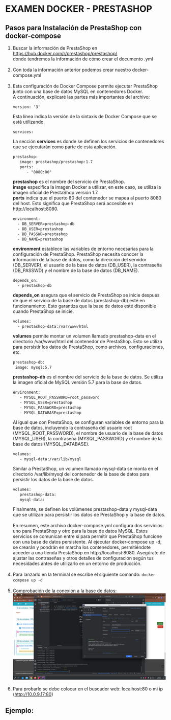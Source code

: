 # EXAMEN DOCKER - PRESTASHOP

## Pasos para Instalación de PrestaShop con docker-compose
1. Buscar la información de PrestaShop en https://hub.docker.com/r/prestashop/prestashop/ <br>donde tendremos la información de cómo crear el documento .yml<br><br>
2. Con toda la información anterior podemos crear nuestro docker-compose.yml<br><br>
3. Esta configuración de Docker Compose permite ejecutar PrestaShop junto con una base de datos MySQL en contenedores Docker. <br>A continuación, explicaré las partes más importantes del archivo:<br>
    ```
    version: '3'
    ```
   Esta línea indica la versión de la sintaxis de Docker Compose que se está utilizando.
    ```
    services:
    ```
   La sección **services** es donde se definen los servicios de contenedores que se ejecutarán como parte de esta aplicación.
    ```
    prestashop:
       image: prestashop/prestashop:1.7
       ports:
          - "8080:80"
    ```
    **prestashop** es el nombre del servicio de PrestaShop.<br>
    **image** especifica la imagen Docker a utilizar, en este caso, se utiliza la imagen oficial de PrestaShop versión 1.7.<br>
    **ports** indica que el puerto 80 del contenedor se mapea al puerto 8080 del host. Esto significa que PrestaShop será accesible en http://localhost:8080.
    ```
    environment:
      - DB_SERVER=prestashop-db
      - DB_USER=prestashop
      - DB_PASSWD=prestashop
      - DB_NAME=prestashop
    ```
   **environment** establece las variables de entorno necesarias para la configuración de PrestaShop. PrestaShop necesita conocer la información de la base de datos, 
   como la dirección del servidor (DB_SERVER), el usuario de la base de datos (DB_USER), la contraseña (DB_PASSWD) y el nombre de la base de datos (DB_NAME).
    ```
    depends_on:
      - prestashop-db
    ```
   **depends_on** asegura que el servicio de PrestaShop se inicie después de que el servicio de la base de datos (prestashop-db) esté en funcionamiento. Esto garantiza 
   que la base de datos esté disponible cuando PrestaShop se inicie.
    ```
    volumes:
      - prestashop-data:/var/www/html
    ```
   **volumes** permite montar un volumen llamado prestashop-data en el directorio /var/www/html del contenedor de PrestaShop. Esto se utiliza para persistir los datos de 
   PrestaShop, como archivos, configuraciones, etc.
   ```
   prestashop-db:
    image: mysql:5.7
   ```
   **prestashop-db** es el nombre del servicio de la base de datos. Se utiliza la imagen oficial de MySQL versión 5.7 para la base de datos.
   ```
   environment:
      - MYSQL_ROOT_PASSWORD=root_password
      - MYSQL_USER=prestashop
      - MYSQL_PASSWORD=prestashop
      - MYSQL_DATABASE=prestashop
   ```
   Al igual que con PrestaShop, se configuran variables de entorno para la base de datos, incluyendo la contraseña del usuario root (MYSQL_ROOT_PASSWORD), 
   el nombre de usuario de la base de datos (MYSQL_USER), la contraseña (MYSQL_PASSWORD) y el nombre de la base de datos (MYSQL_DATABASE).
   ```
   volumes:
      - mysql-data:/var/lib/mysql
   ```
   Similar a PrestaShop, un volumen llamado mysql-data se monta en el directorio /var/lib/mysql del contenedor de la base de datos para persistir los datos de la base de datos.
   ```
   volumes:
      prestashop-data:
      mysql-data:
   ```
   Finalmente, se definen los volúmenes prestashop-data y mysql-data que se utilizan para persistir los datos de PrestaShop y la base de datos.<br><br>
   En resumen, este archivo docker-compose.yml configura dos servicios: uno para PrestaShop y otro para la base de datos MySQL. Estos servicios se comunican entre sí para permitir 
   que PrestaShop funcione con una base de datos persistente. Al ejecutar docker-compose up -d, se crearán y pondrán en marcha los contenedores, permitiéndote acceder a una tienda 
   PrestaShop en http://localhost:8080. Asegúrate de ajustar las contraseñas y otros detalles de configuración según tus necesidades antes de utilizarlo en un entorno de producción.<br><br>
4. Para lanzarlo en la terminal se escribe el siguiente comando:
   ``docker compose up -d``
<br><br>
5. Comprobación de la conexión a la base de datos:
   ![Conexion](./imagenes/ConexionBD.png)
<br><br>
6. Para probarlo se debe colocar en el buscador web: localhost:80 o mi ip (http://10.0.9.17:80)

## Ejemplo: